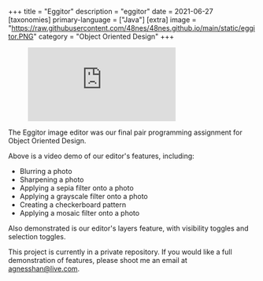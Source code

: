 +++
title = "Eggitor"
description = "eggitor"
date = 2021-06-27
[taxonomies]
primary-language = ["Java"]
[extra]
image = "https://raw.githubusercontent.com/48nes/48nes.github.io/main/static/eggitor.PNG"
category = "Object Oriented Design"
+++

<figure class="video_container">
  <iframe src="https://www.youtube.com/embed/dTD127PVTK0" frameborder="0" allowfullscreen="true"> </iframe>
</figure>


The Eggitor image editor was our final pair programming assignment for Object Oriented Design.

Above is a video demo of our editor's features, including:

- Blurring a photo
- Sharpening a photo
- Applying a sepia filter onto a photo
- Applying a grayscale filter onto a photo
- Creating a checkerboard pattern
- Applying a mosaic filter onto a photo

Also demonstrated is our editor's layers feature, with visibility toggles and selection toggles. 

This project is currently in a private repository. If you would like a full demonstration of features, please shoot me an email at [agnesshan@live.com](mailto:agnesshan@live.com).
